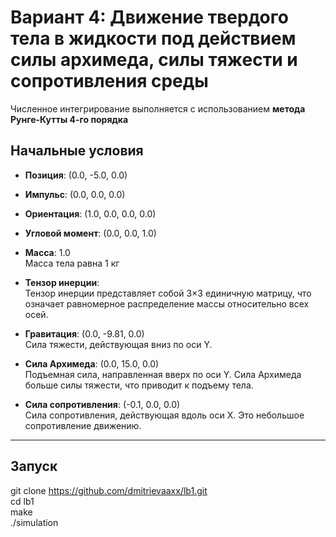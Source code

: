 # Вариант 4: Движение твердого тела в жидкости под действием силы архимеда, силы тяжести и сопротивления среды
Численное интегрирование выполняется с использованием **метода Рунге-Кутты 4-го порядка**

## Начальные условия
- **Позиция**: (0.0, -5.0, 0.0)  
  
- **Импульс**: (0.0, 0.0, 0.0)  

- **Ориентация**: (1.0, 0.0, 0.0, 0.0)  

- **Угловой момент**: (0.0, 0.0, 1.0)  

- **Масса**: 1.0  
  Масса тела равна 1 кг

- **Тензор инерции**:  
  Тензор инерции представляет собой 3×3 единичную матрицу, что означает равномерное распределение массы относительно всех осей.

- **Гравитация**: (0.0, -9.81, 0.0)  
  Сила тяжести, действующая вниз по оси Y.

- **Сила Архимеда**: (0.0, 15.0, 0.0)  
  Подъемная сила, направленная вверх по оси Y. Сила Архимеда больше силы тяжести, что приводит к подъему тела.

- **Сила сопротивления**: (-0.1, 0.0, 0.0)  
  Сила сопротивления, действующая вдоль оси X. Это небольшое сопротивление движению.

---
## Запуск  
git clone https://github.com/dmitrievaaxx/lb1.git  
cd lb1  
make  
./simulation
